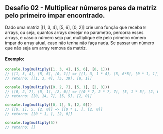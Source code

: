 ## Desafio 02 - Multiplicar números pares da matriz pelo primeiro ímpar encontrado.

Dado uma matriz [[1, 3, 4], [5, 6], [0, 2]] crie uma função que receba `N` arrays, ou seja, quantos arrays desejar no parametro, percorra esses arrays, e caso o número seja par, multiplique ele pelo primeiro número ímpar do array atual, caso não tenha não faça nada. Se passar um número que não seja um array remova da matriz.

#### Exemplo:
```js
console.log(multiply([1, 3, 4], [5, 6], [0, 1]))
// [[1, 3, 4], [5, 6], [0, 1]] => [[1, 3, 1 * 4], [5, 6*5], [0 * 1, 1]] no final vira =>
// retorno: [[1, 3, 4], [5, 30], [0, 1]]

console.log(multiply([0, 2, 7], [5, 1], [2, 0]))
// [[0, 2, 7], [5, 1], [2, 0]] => [[0 * 7, 2 * 7, 7], [5, 1 * 5], [2, 0]]
// retorno: [[0, 14, 7], [5, 5], [2, 0]]

console.log(multiply([0, 1], 5, [2, 0]))
// [[0, 1], 5, [2, 0]] => [[0 * 1, ], [2, 0]]
// retorno: [[0 * 1, ], [2, 0]]

console.log(multiply(5))
// retorno: []
```
